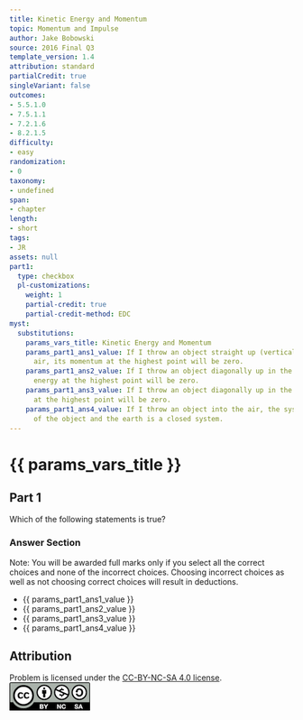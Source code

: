 ```yaml
---
title: Kinetic Energy and Momentum
topic: Momentum and Impulse
author: Jake Bobowski
source: 2016 Final Q3
template_version: 1.4
attribution: standard
partialCredit: true
singleVariant: false
outcomes:
- 5.5.1.0
- 7.5.1.1
- 7.2.1.6
- 8.2.1.5
difficulty:
- easy
randomization:
- 0
taxonomy:
- undefined
span:
- chapter
length:
- short
tags:
- JR
assets: null
part1:
  type: checkbox
  pl-customizations:
    weight: 1
    partial-credit: true
    partial-credit-method: EDC
myst:
  substitutions:
    params_vars_title: Kinetic Energy and Momentum
    params_part1_ans1_value: If I throw an object straight up (vertically) in the
      air, its momentum at the highest point will be zero.
    params_part1_ans2_value: If I throw an object diagonally up in the air, its kinetic
      energy at the highest point will be zero.
    params_part1_ans3_value: If I throw an object diagonally up in the air, its momentum
      at the highest point will be zero.
    params_part1_ans4_value: If I throw an object into the air, the system composed
      of the object and the earth is a closed system.
---
```

# {{ params_vars_title }}

## Part 1

Which of the following statements is true?

### Answer Section

Note: You will be awarded full marks only if you select all the correct choices and none of the incorrect choices. Choosing incorrect choices as well as not choosing correct choices will result in deductions.

- {{ params_part1_ans1_value }}
- {{ params_part1_ans2_value }}
- {{ params_part1_ans3_value }}
- {{ params_part1_ans4_value }}

## Attribution

Problem is licensed under the [CC-BY-NC-SA 4.0 license](https://creativecommons.org/licenses/by-nc-sa/4.0/).<br> ![The Creative Commons 4.0 license requiring attribution-BY, non-commercial-NC, and share-alike-SA license.](https://raw.githubusercontent.com/firasm/bits/master/by-nc-sa.png)